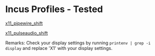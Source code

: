 # Incus Profiles - Tested

[x11_pipewire_shift](https://github.com/eliranwong/MultiAMDGPU_AIDev_Ubuntu/blob/main/ubuntu_desktop/applications/container/incus_profiles/x11_pipewire_shift)

[x11_pulseaudio_shift](https://github.com/eliranwong/MultiAMDGPU_AIDev_Ubuntu/blob/main/ubuntu_desktop/applications/container/incus_profiles/x11_pulseaudio_shift)

Remarks: Check your display settings by running ```printenv | grep -i display``` and replace 'X1' with your display settings.